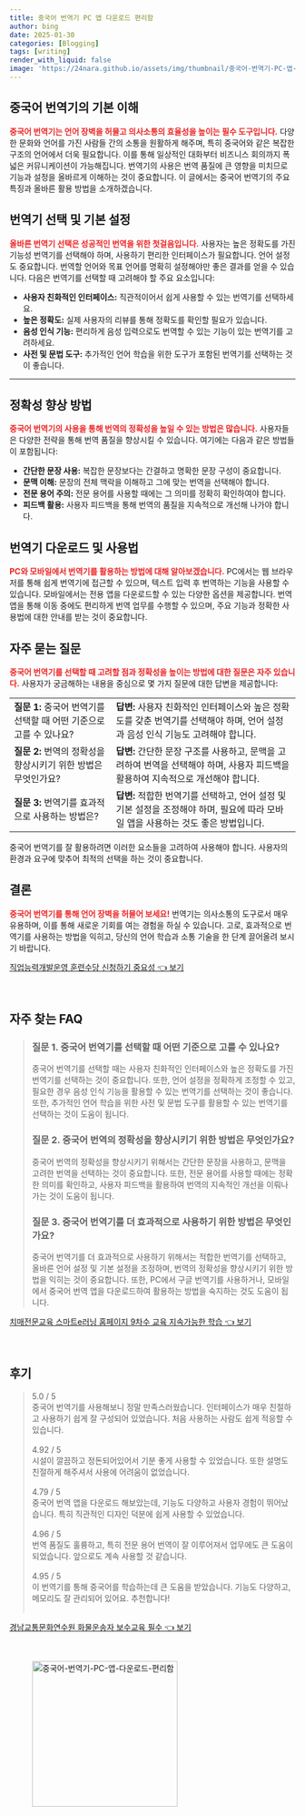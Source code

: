 ```yaml
---
title: 중국어 번역기 PC 앱 다운로드 편리함
author: bing
date: 2025-01-30
categories: [Blogging]
tags: [writing]
render_with_liquid: false
image: 'https://24nara.github.io/assets/img/thumbnail/중국어-번역기-PC-앱-다운로드-편리함.webp'
---
```



<h2 id='중국어_번역기의_기본_이해'>중국어 번역기의 기본 이해</h2>

<p><b><span style="color: #ee2323;">중국어 번역기는 언어 장벽을 허물고 의사소통의 효율성을 높이는 필수 도구입니다.</span></b> 다양한 문화와 언어를 가진 사람들 간의 소통을 원활하게 해주며, 특히 중국어와 같은 복잡한 구조의 언어에서 더욱 필요합니다. 이를 통해 일상적인 대화부터 비즈니스 회의까지 폭넓은 커뮤니케이션이 가능해집니다. 번역기의 사용은 번역 품질에 큰 영향을 미치므로 기능과 설정을 올바르게 이해하는 것이 중요합니다. 이 글에서는 중국어 번역기의 주요 특징과 올바른 활용 방법을 소개하겠습니다.</p>

<h2 id='번역기_선택_및_기본_설정'>번역기 선택 및 기본 설정</h2>

<p><b><span style="color: #ee2323;">올바른 번역기 선택은 성공적인 번역을 위한 첫걸음입니다.</span></b> 사용자는 높은 정확도를 가진 기능성 번역기를 선택해야 하며, 사용하기 편리한 인터페이스가 필요합니다. 언어 설정도 중요합니다. 번역할 언어와 목표 언어를 명확히 설정해야만 좋은 결과를 얻을 수 있습니다. 다음은 번역기를 선택할 때 고려해야 할 주요 요소입니다:</p>

<ul>
    <li><b>사용자 친화적인 인터페이스:</b> 직관적이어서 쉽게 사용할 수 있는 번역기를 선택하세요.</li>
    <li><b>높은 정확도:</b> 실제 사용자의 리뷰를 통해 정확도를 확인할 필요가 있습니다.</li>
    <li><b>음성 인식 기능:</b> 편리하게 음성 입력으로도 번역할 수 있는 기능이 있는 번역기를 고려하세요.</li>
    <li><b>사전 및 문법 도구:</b> 추가적인 언어 학습을 위한 도구가 포함된 번역기를 선택하는 것이 좋습니다.</li>
</ul>

<hr />

<h2 id='정확성_향상_방법'>정확성 향상 방법</h2>

<p><b><span style="color: #ee2323;">중국어 번역기의 사용을 통해 번역의 정확성을 높일 수 있는 방법은 많습니다.</span></b> 사용자들은 다양한 전략을 통해 번역 품질을 향상시킬 수 있습니다. 여기에는 다음과 같은 방법들이 포함됩니다:</p>

<ul>
    <li><b>간단한 문장 사용:</b> 복잡한 문장보다는 간결하고 명확한 문장 구성이 중요합니다.</li>
    <li><b>문맥 이해:</b> 문장의 전체 맥락을 이해하고 그에 맞는 번역을 선택해야 합니다.</li>
    <li><b>전문 용어 주의:</b> 전문 용어를 사용할 때에는 그 의미를 정확히 확인하여야 합니다.</li>
    <li><b>피드백 활용:</b> 사용자 피드백을 통해 번역의 품질을 지속적으로 개선해 나가야 합니다.</li>
</ul>

<h2 id='번역기_다운로드_및_사용법'>번역기 다운로드 및 사용법</h2>

<p><b><span style="color: #ee2323;">PC와 모바일에서 번역기를 활용하는 방법에 대해 알아보겠습니다.</span></b> PC에서는 웹 브라우저를 통해 쉽게 번역기에 접근할 수 있으며, 텍스트 입력 후 번역하는 기능을 사용할 수 있습니다. 모바일에서는 전용 앱을 다운로드할 수 있는 다양한 옵션을 제공합니다. 번역 앱을 통해 이동 중에도 편리하게 번역 업무를 수행할 수 있으며, 주요 기능과 정확한 사용법에 대한 안내를 받는 것이 중요합니다.</p>

<h2 id='자주_묻는_질문'>자주 묻는 질문</h2>

<p><b><span style="color: #ee2323;">중국어 번역기를 선택할 때 고려할 점과 정확성을 높이는 방법에 대한 질문은 자주 있습니다.</span></b> 사용자가 궁금해하는 내용을 중심으로 몇 가지 질문에 대한 답변을 제공합니다:</p>

<table>
    <tr>
        <td><b>질문 1:</b> 중국어 번역기를 선택할 때 어떤 기준으로 고를 수 있나요?</td>
        <td><b>답변:</b> 사용자 친화적인 인터페이스와 높은 정확도를 갖춘 번역기를 선택해야 하며, 언어 설정과 음성 인식 기능도 고려해야 합니다.</td>
    </tr>
    <tr>
        <td><b>질문 2:</b> 번역의 정확성을 향상시키기 위한 방법은 무엇인가요?</td>
        <td><b>답변:</b> 간단한 문장 구조를 사용하고, 문맥을 고려하여 번역을 선택해야 하며, 사용자 피드백을 활용하여 지속적으로 개선해야 합니다.</td>
    </tr>
    <tr>
        <td><b>질문 3:</b> 번역기를 효과적으로 사용하는 방법은?</td>
        <td><b>답변:</b> 적합한 번역기를 선택하고, 언어 설정 및 기본 설정을 조정해야 하며, 필요에 따라 모바일 앱을 사용하는 것도 좋은 방법입니다.</td>
    </tr>
</table>

<p>중국어 번역기를 잘 활용하려면 이러한 요소들을 고려하여 사용해야 합니다. 사용자의 환경과 요구에 맞추어 최적의 선택을 하는 것이 중요합니다.</p>

<h2 id='결론'>결론</h2>

<p><b><span style="color: #ee2323;">중국어 번역기를 통해 언어 장벽을 허물어 보세요!</span></b> 번역기는 의사소통의 도구로서 매우 유용하며, 이를 통해 새로운 기회를 여는 경험을 하실 수 있습니다. 고로, 효과적으로 번역기를 사용하는 방법을 익히고, 당신의 언어 학습과 소통 기술을 한 단계 끌어올려 보시기 바랍니다.</p>


<p><a class="click-button" title="직업능력개발운영 훈련수당 신청하기 중요성" href="https://24nara.github.io/posts/%EC%A7%81%EC%97%85%EB%8A%A5%EB%A0%A5%EA%B0%9C%EB%B0%9C%EC%9A%B4%EC%98%81-%ED%9B%88%EB%A0%A8%EC%88%98%EB%8B%B9-%EC%8B%A0%EC%B2%AD%ED%95%98%EA%B8%B0-%EC%A4%91%EC%9A%94%EC%84%B1/" rel="dofollow">직업능력개발운영 훈련수당 신청하기 중요성 👈 보기</a></p><br>
<h2 id='자주_찾는_FAQ'>자주 찾는 FAQ</h2>
<div itemscope="" itemtype="https://schema.org/FAQPage"> 
<blockquote> 
<div itemscope="" itemprop="mainEntity" itemtype="https://schema.org/Question"> 
<h3 itemprop="name">질문 1. 중국어 번역기를 선택할 때 어떤 기준으로 고를 수 있나요?</h3> 
<div itemscope="" itemprop="acceptedAnswer" itemtype="https://schema.org/Answer"> 
<span itemprop="text"> 
<p>중국어 번역기를 선택할 때는 사용자 친화적인 인터페이스와 높은 정확도를 가진 번역기를 선택하는 것이 중요합니다. 또한, 언어 설정을 정확하게 조정할 수 있고, 필요한 경우 음성 인식 기능을 활용할 수 있는 번역기를 선택하는 것이 좋습니다. 또한, 추가적인 언어 학습을 위한 사전 및 문법 도구를 활용할 수 있는 번역기를 선택하는 것이 도움이 됩니다.</p> 
</span> 
</div> 
</div> 

<div itemscope="" itemprop="mainEntity" itemtype="https://schema.org/Question"> 
<h3 itemprop="name">질문 2. 중국어 번역의 정확성을 향상시키기 위한 방법은 무엇인가요?</h3> 
<div itemscope="" itemprop="acceptedAnswer" itemtype="https://schema.org/Answer"> 
<span itemprop="text"> 
<p>중국어 번역의 정확성을 향상시키기 위해서는 간단한 문장을 사용하고, 문맥을 고려한 번역을 선택하는 것이 중요합니다. 또한, 전문 용어를 사용할 때에는 정확한 의미를 확인하고, 사용자 피드백을 활용하여 번역의 지속적인 개선을 이뤄나가는 것이 도움이 됩니다.</p> 
</span> 
</div> 
</div>

<div itemscope="" itemprop="mainEntity" itemtype="https://schema.org/Question"> 
<h3 itemprop="name">질문 3. 중국어 번역기를 더 효과적으로 사용하기 위한 방법은 무엇인가요?</h3> 
<div itemscope="" itemprop="acceptedAnswer" itemtype="https://schema.org/Answer"> 
<span itemprop="text"> 
<p>중국어 번역기를 더 효과적으로 사용하기 위해서는 적합한 번역기를 선택하고, 올바른 언어 설정 및 기본 설정을 조정하며, 번역의 정확성을 향상시키기 위한 방법을 익히는 것이 중요합니다. 또한, PC에서 구글 번역기를 사용하거나, 모바일에서 중국어 번역 앱을 다운로드하여 활용하는 방법을 숙지하는 것도 도움이 됩니다.</p> 
</span> 
</div> 
</div> 
</blockquote> 
</div>
<p><a class="click-button" title="치매전문교육 스마트e러닝 홈페이지 9차수 교육 지속가능한 학습" href="https://24nara.github.io/posts/%EC%B9%98%EB%A7%A4%EC%A0%84%EB%AC%B8%EA%B5%90%EC%9C%A1-%EC%8A%A4%EB%A7%88%ED%8A%B8e%EB%9F%AC%EB%8B%9D-%ED%99%88%ED%8E%98%EC%9D%B4%EC%A7%80-9%EC%B0%A8%EC%88%98-%EA%B5%90%EC%9C%A1-%EC%A7%80%EC%86%8D%EA%B0%80%EB%8A%A5%ED%95%9C-%ED%95%99%EC%8A%B5/" rel="dofollow">치매전문교육 스마트e러닝 홈페이지 9차수 교육 지속가능한 학습 👈 보기</a></p><br>
<h2 id='후기'>후기</h2>
<div itemscope itemtype="https://schema.org/Product">
  <blockquote>
  <div itemprop="review" itemscope itemtype="https://schema.org/Review">
      <div itemprop="reviewRating" itemscope itemtype="https://schema.org/Rating"> <span itemprop="ratingValue">5.0</span> / <span itemprop="bestRating">5</span> </div>
      <span itemprop="reviewBody">중국어 번역기를 사용해보니 정말 만족스러웠습니다. 인터페이스가 매우 친절하고 사용하기 쉽게 잘 구성되어 있었습니다. 처음 사용하는 사람도 쉽게 적응할 수 있습니다.</span>
  </div>
  <br>
  <div itemprop="review" itemscope itemtype="https://schema.org/Review">
      <div itemprop="reviewRating" itemscope itemtype="https://schema.org/Rating"> <span itemprop="ratingValue">4.92</span> / <span itemprop="bestRating">5</span> </div>
      <span itemprop="reviewBody">시설이 깔끔하고 정돈되어있어서 기분 좋게 사용할 수 있었습니다. 또한 설명도 친절하게 해주셔서 사용에 어려움이 없었습니다.</span>
  </div>
  <br>
  <div itemprop="review" itemscope itemtype="https://schema.org/Review">
      <div itemprop="reviewRating" itemscope itemtype="https://schema.org/Rating"> <span itemprop="ratingValue">4.79</span> / <span itemprop="bestRating">5</span> </div>
      <span itemprop="reviewBody">중국어 번역 앱을 다운로드 해보았는데, 기능도 다양하고 사용자 경험이 뛰어났습니다. 특히 직관적인 디자인 덕분에 쉽게 사용할 수 있었습니다.</span>
  </div>
  <br>
  <div itemprop="review" itemscope itemtype="https://schema.org/Review">
      <div itemprop="reviewRating" itemscope itemtype="https://schema.org/Rating"> <span itemprop="ratingValue">4.96</span> / <span itemprop="bestRating">5</span> </div>
      <span itemprop="reviewBody">번역 품질도 훌륭하고, 특히 전문 용어 번역이 잘 이루어져서 업무에도 큰 도움이 되었습니다. 앞으로도 계속 사용할 것 같습니다.</span>
  </div>
  <br>
  <div itemprop="review" itemscope itemtype="https://schema.org/Review">
      <div itemprop="reviewRating" itemscope itemtype="https://schema.org/Rating"> <span itemprop="ratingValue">4.95</span> / <span itemprop="bestRating">5</span> </div>
      <span itemprop="reviewBody">이 번역기를 통해 중국어를 학습하는데 큰 도움을 받았습니다. 기능도 다양하고, 메모리도 잘 관리되어 있어요. 추천합니다!</span>
  </div>
  <br>
  </blockquote>
</div>
<p><a class="click-button" title="경남교통문화연수원 화물운송자 보수교육 필수" href="https://24nara.github.io/posts/%EA%B2%BD%EB%82%A8%EA%B5%90%ED%86%B5%EB%AC%B8%ED%99%94%EC%97%B0%EC%88%98%EC%9B%90-%ED%99%94%EB%AC%BC%EC%9A%B4%EC%86%A1%EC%9E%90-%EB%B3%B4%EC%88%98%EA%B5%90%EC%9C%A1-%ED%95%84%EC%88%98/" rel="dofollow">경남교통문화연수원 화물운송자 보수교육 필수 👈 보기</a></p><br>
<figure class="image"><img src="https://24nara.github.io/assets/img/thumbnail/중국어-번역기-PC-앱-다운로드-편리함.webp" alt="중국어-번역기-PC-앱-다운로드-편리함" width="256" height="256"></figure>